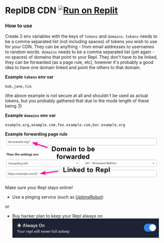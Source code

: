 # ReplDB CDN [![Run on Replit](https://repl.it/badge/github/connordennison/ReplDB-CDN)](https://repl.it/github/connordennison/ReplDB-CDN)

### How to use
Create 2 env variables with the keys of `tokens` and `domains`. `tokens` needs to be a comma separated list (not including spaces) of tokens you wish to use for your CDN. They can be anything - from email addresses to usernames to random words. `domains` needs to be a comma separated list (yet again - no spaces) of domains that point to your Repl. They don't have to be linked, they can be forwarded (as a page rule, etc), however it's probably a good idea to have one domain linked and point the others to that domain.

**Example `tokens` env var**
```
bob,jane,tim
```
(the above example is not secure at all and shouldn't be used as actual tokens, but you probably gathered that due to the mode length of these being 3)

**Example `domains` env var**
```
example.org,example.com,foo.example.com,bar.example.org
```
**Example forwarding page rule**
![ForwardingPageRule](https://raw.githubusercontent.com/connordennison/ReplDB-CDN/441f5ebc5a1d6f6cdc6634b4a7fa3c6cfc26d747/images/PageRule.png)

Make sure your Repl stays online! 
- Use a pinging service (such as [UptimeRobot](//uptimerobot.com/))

or

- Buy hacker plan to keep your Repl always on ![AlwaysOn](https://raw.githubusercontent.com/connordennison/ReplDB-CDN/441f5ebc5a1d6f6cdc6634b4a7fa3c6cfc26d747/images/AlwaysOn.png)
